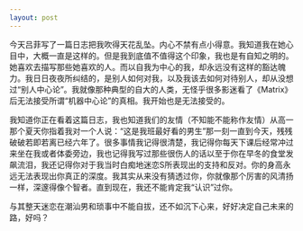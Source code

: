 ```yaml
---
layout: post
---
```

今天吕菲写了一篇日志把我吹得天花乱坠。内心不禁有点小得意。我知道我在她心目中，大概一直是这样的。但是我到底值不值得这个印象，我也是有自知之明的。她喜欢去描写那些她喜欢的人。而以自我为中心的我，却永远没有这样的豁达魄力。我日日夜夜所纠结的，是别人如何对我，以及我该去如何对待别人，却从没想过“别人中心论”。我就像那种典型的自大的人类，无怪乎很多影迷看了《Matrix》后无法接受所谓“机器中心论”的真相。我开始也是无法接受的。

我知道你正在看着这篇日志，我也知道我们的友情（不知能不能称作友情）从高一那个夏天你指着我对一个人说：“这是我班最好看的男生”那一刻一直到今天，残残破破若即若离已经六年了。很多事情我记得很清楚，我记得你每天下课后经常冲过来坐在我或者体委旁边，我也记得我写过那些很伤人的话以至于你在早冬的食堂发飙流泪，我还记得你对于我当时白痴地迷恋S所表现出的支持和反对。你的身高永远无法表现出你真正的深度。我其实从来没有猜透过你，你就像那个厉害的风清扬一样，深邃得像个智者。直到现在，我还不能肯定我“认识”过你。

与其整天迷恋在潮汕男和琐事中不能自拔，还不如沉下心来，好好决定自己未来的路，好吗？